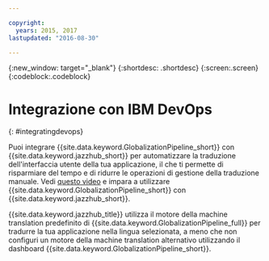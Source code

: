 ```yaml
---

copyright:
  years: 2015, 2017
lastupdated: "2016-08-30"

---
```


{:new_window: target="_blank"}
{:shortdesc: .shortdesc}
{:screen:.screen}
{:codeblock:.codeblock}

# Integrazione con IBM DevOps
{: #integratingdevops}


Puoi integrare {{site.data.keyword.GlobalizationPipeline_short}} con {{site.data.keyword.jazzhub_short}} per automatizzare la traduzione dell'interfaccia utente della tua applicazione, il che ti permette di risparmiare del tempo e di ridurre le operazioni di gestione della traduzione manuale. Vedi [questo video](https://www.youtube.com/watch?v=sSrIUjRbXYQ) e impara a utilizzare {{site.data.keyword.GlobalizationPipeline_short}} con {{site.data.keyword.jazzhub_short}}.

{{site.data.keyword.jazzhub_title}} utilizza il motore della machine translation predefinito di {{site.data.keyword.GlobalizationPipeline_full}} per tradurre la tua applicazione nella lingua selezionata,  a  meno che non configuri un motore della machine translation alternativo utilizzando il dashboard {{site.data.keyword.GlobalizationPipeline_short}}.


